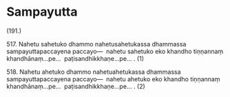 # Sampayutta

(191.)

517\. Nahetu sahetuko dhammo nahetusahetukassa dhammassa sampayuttapaccayena paccayo—  nahetu sahetuko eko khandho tiṇṇannaṃ khandhānaṃ…pe…  paṭisandhikkhaṇe…pe… . (1)

518\. Nahetu ahetuko dhammo nahetuahetukassa dhammassa sampayuttapaccayena paccayo—  nahetu ahetuko eko khandho tiṇṇannaṃ khandhānaṃ…pe…  paṭisandhikkhaṇe…pe… . (2)
